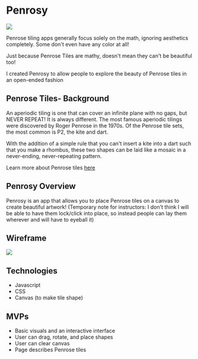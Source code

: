 # Penrosy

<img src="https://i.imgur.com/TM4bH1F.png" />

Penrose tiling apps generally focus solely on the math, ignoring aesthetics completely. Some don't even have any color at all!

Just because Penrose Tiles are mathy, doesn't mean they can't be beautiful too!

I created Penrosy to allow people to explore the beauty of Penrose tiles in an open-ended fashion


## Penrose Tiles- Background
 

An aperiodic tiling is one that can cover an infinite plane with no gaps, but NEVER REPEAT! It is always different. 
The most famous aperiodic tilings were discovered by Roger Penrose in the 1970s. 
Of the Penrose tile sets, the most common is P2, the kite and dart. 

With the addition of a simple rule that you can't insert a kite into a dart such that you make a rhombus, 
these two shapes can be laid like a mosaic in a never-ending, never-repeating pattern. 

Learn more about Penrose tiles [here](http://nautil.us/issue/13/symmetry/impossible-cookware-and-other-triumphs-of-the-penrose-tile)

## Penrosy Overview

Penrosy is an app that allows you to place Penrose tiles on a canvas to create beautiful artwork! 
(Temporary note for instructors: I don't think I will be able to have them lock/click into place, so instead 
people can lay them wherever and will have to eyeball it)

## Wireframe

<img src="https://i.imgur.com/u9PdWmS.png"  />


  

## Technologies

  - Javascript 
  - CSS 
  - Canvas (to make tile shape) 
  
 ## MVPs 
 
   - Basic visuals and an interactive interface
   - User can drag, rotate, and place shapes
   - User can clear canvas
   - Page describes Penrose tiles 
   
 


